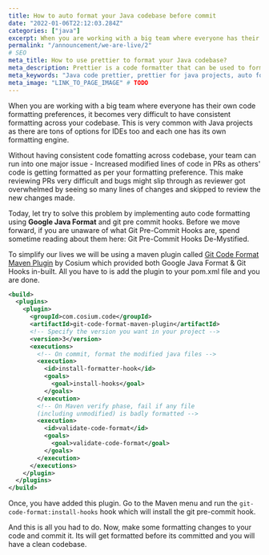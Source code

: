 ```yaml
---
title: How to auto format your Java codebase before commit
date: "2022-01-06T22:12:03.284Z"
categories: ["java"]
excerpt: When you are working with a big team where everyone has their own code formatting preferences, it becomes very difficult to have consistent formatting across your codebase. This is very common with Java projects as there are tons of options for IDEs too. So, let's get our hands dirty and try to implement provision for auto code format for Java using prettier and git hooks.
permalink: "/announcement/we-are-live/2"
# SEO
meta_title: How to use prettier to format your Java codebase?
meta_description: Prettier is a code formatter that can be used to format your code. Learn to integrate it to your Java codebase via hooks and format your code everytime before pushing it to github.
meta_keywords: "Java code prettier, prettier for java projects, auto format java code before commit"
meta_image: "LINK_TO_PAGE_IMAGE" # TODO
---
```


When you are working with a big team where everyone has their own code formatting preferences, it becomes very difficult to have consistent formatting across your codebase. This is very common with Java projects as there are tons of options for IDEs too and each one has its own formatting engine.

Without having consistent code fomatting across codebase, your team can run into one major issue - Increased modified lines of code in PRs as others' code is getting formatted as per your formatting preference. This make reviewing PRs very difficult and bugs might slip through as reviewer got overwhelmed by seeing so many lines of changes and skipped to review the new changes made.

Today, let try to solve this problem by implementing auto code formatting using **Google Java Format** and git pre commit hooks. Before we move forward, if you are unaware of what Git Pre-Commit Hooks are, spend sometime reading about them here: Git Pre-Commit Hooks De-Mystified.

To simplify our lives we will be using a maven plugin called [Git Code Format Maven Plugin](https://github.com/Cosium/git-code-format-maven-plugin) by Cosium which provided both Google Java Format & Git Hooks in-built. All you have to is add the plugin to your pom.xml file and you are done.

```xml
<build>
  <plugins>
    <plugin>
      <groupId>com.cosium.code</groupId>
      <artifactId>git-code-format-maven-plugin</artifactId>
      <!-- Specify the version you want in your project -->
      <version>3</version>
      <executions>
        <!-- On commit, format the modified java files -->
        <execution>
          <id>install-formatter-hook</id>
          <goals>
            <goal>install-hooks</goal>
          </goals>
        </execution>
        <!-- On Maven verify phase, fail if any file
        (including unmodified) is badly formatted -->
        <execution>
          <id>validate-code-format</id>
          <goals>
            <goal>validate-code-format</goal>
          </goals>
        </execution>
      </executions>
    </plugin>
  </plugins>
</build>
```

Once, you have added this plugin. Go to the Maven menu and run the `git-code-format:install-hooks` hook which will install the git pre-commit hook.

And this is all you had to do. Now, make some formatting changes to your code and commit it. Its will get formatted before its committed and you will have a clean codebase.

